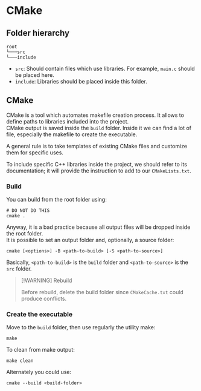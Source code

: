 # CMake

## Folder hierarchy

```
root
└───src
└───include
```

- `src`: Should contain files which use libraries. For example, `main.c` should be placed here.
- `include`: Libraries should be placed inside this folder.

## CMake

CMake is a tool which automates makefile creation process. It allows to define paths to libraries included into the project.
\
CMake output is saved inside the `build` folder. Inside it we can find a lot of file, especially the makefile to create the executable.

A general rule is to take templates of existing CMake files and customize them for specific uses.

To include specific C++ libraries inside the project, we should refer to its documentation; it will provide the instruction to add to our `CMakeLists.txt`.

### Build

You can build from the root folder using:

```shell
# DO NOT DO THIS
cmake .
```

Anyway, it is a bad practice because all output files will be dropped inside the root folder.
\
It is possible to set an output folder and, optionally, a source folder:

```shell
cmake [<options>] -B <path-to-build> [-S <path-to-source>]
```

Basically, `<path-to-build>` is the `build` folder and `<path-to-source>` is the `src` folder.

> [!WARNING] Rebuild
>
> Before rebuild, delete the build folder since `CMakeCache.txt` could produce conflicts.

### Create the executable

Move to the `build` folder, then use regularly the utility make:

```shell
make
```

To clean from make output:

```shell
make clean
```

Alternately you could use:

```shell
cmake --build <build-folder>
```
